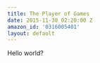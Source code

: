 ```yaml
---
title: The Player of Games
date: 2015-11-30 02:20:00 Z
amazon_id: '0316005401'
layout: default
---
```


Hello world?